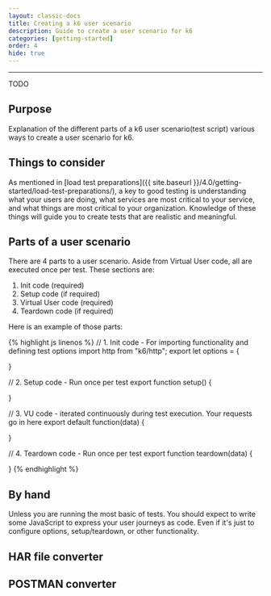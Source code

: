 ```yaml
---
layout: classic-docs
title: Creating a k6 user scenario
description: Guide to create a user scenario for k6
categories: [getting-started]
order: 4
hide: true
---
```


***

TODO


## Purpose

Explanation of the different parts of a k6 user scenario(test script) various ways to create a user scenario for k6.

## Things to consider

As mentioned in [load test preparations]({{ site.baseurl }}/4.0/getting-started/load-test-preparations/), a key to good testing is understanding what your users are doing, what services are most critical to your service, and what things are most critical to your organization. Knowledge of these things will guide you to create tests that are realistic and meaningful.

## Parts of a user scenario

There are 4 parts to a user scenario. Aside from Virtual User code, all are executed once per test. These sections are:

1. Init code (required)
2. Setup code (if required)
3. Virtual User code (required)
4. Teardown code (if required)

Here is an example of those parts:

{% highlight js linenos %}
// 1. Init code - For importing functionality and defining test options
import http from "k6/http";
export let options = {

}

// 2. Setup code - Run once per test
export function setup() {

}

// 3. VU code - iterated continuously during test execution. Your requests go in here
export default function(data) {

}

// 4. Teardown code - Run once per test
export function teardown(data) {

}
{% endhighlight %}

## By hand

Unless you are running the most basic of tests.  You should expect to write some JavaScript to express your user journeys as code. Even if it's just to configure options, setup/teardown, or other functionality.


## HAR file converter

## POSTMAN converter
